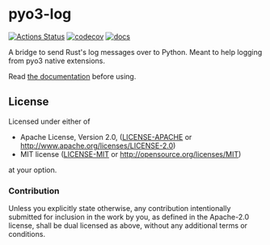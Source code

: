 # pyo3-log

[![Actions Status](https://github.com/vorner/pyo3-log/workflows/test/badge.svg)](https://github.com/vorner/pyo3-log/actions)
[![codecov](https://codecov.io/gh/vorner/pyo3-log/branch/main/graph/badge.svg?token=3KA3R2D9fV)](https://codecov.io/gh/vorner/pyo3-log)
[![docs](https://docs.rs/pyo3-log/badge.svg)](https://docs.rs/pyo3-log)

A bridge to send Rust's log messages over to Python. Meant to help logging from
pyo3 native extensions.

Read [the documentation](https://docs.rs/pyo3-log) before using.

## License

Licensed under either of

 * Apache License, Version 2.0, ([LICENSE-APACHE](LICENSE-APACHE) or http://www.apache.org/licenses/LICENSE-2.0)
 * MIT license ([LICENSE-MIT](LICENSE-MIT) or http://opensource.org/licenses/MIT)

at your option.

### Contribution

Unless you explicitly state otherwise, any contribution intentionally
submitted for inclusion in the work by you, as defined in the Apache-2.0
license, shall be dual licensed as above, without any additional terms
or conditions.
